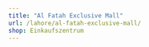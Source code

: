 ```yaml
---
title: "Al Fatah Exclusive Mall"
url: /lahore/al-fatah-exclusive-mall/
shop: Einkaufszentrum
---
```

